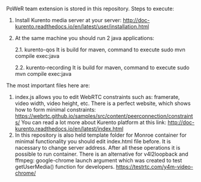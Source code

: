 PoWeR team extension is stored in this repository.
Steps to execute:
1.	Install Kurento media server at your server: http://doc-kurento.readthedocs.io/en/latest/user/installation.html
2.	At the same machine you should run 2 java applications:

      2.1. 	kurento-qos It is build for maven, command to execute sudo mvn compile exec:java 

      2.2. 	kurento-recording It is build for maven, command to execute sudo mvn compile exec:java
   
The most important files here are:
1.	index.js allows you to edit WebRTC constraints such as: framerate, video width, video height, etc. There is a perfect website, which shows how to form minimal constraints: https://webrtc.github.io/samples/src/content/peerconnection/constraints/
You can read a lot more about Kurento platform at this link:
http://doc-kurento.readthedocs.io/en/latest/index.html
3.	In this repository is also held template folder for Monroe container for minimal functionality you should edit index.html file before. It is nacessary to change server address.
After all these operations it is possible to run container.
There is an alternative for v4l2loopback and ffmpeg: google-chrome launch argument which was created to test getUserMedia() function for developers. https://testrtc.com/y4m-video-chrome/

